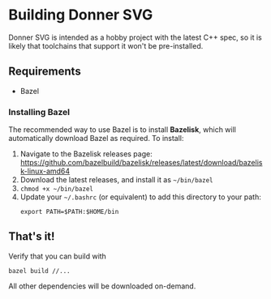 # Building Donner SVG

Donner SVG is intended as a hobby project with the latest C++ spec, so it is likely that toolchains that support it won't be pre-installed.

## Requirements

* Bazel

### Installing Bazel

The recommended way to use Bazel is to install **Bazelisk**, which will automatically download Bazel as required. To install:

1. Navigate to the Bazelisk releases page: https://github.com/bazelbuild/bazelisk/releases/latest/download/bazelisk-linux-amd64
2. Download the latest releases, and install it as `~/bin/bazel`
3. `chmod +x ~/bin/bazel`
4. Update your `~/.bashrc` (or equivalent) to add this directory to your path:
   ```
   export PATH=$PATH:$HOME/bin
   ```

## That's it!

Verify that you can build with

```
bazel build //...
```

All other dependencies will be downloaded on-demand.
